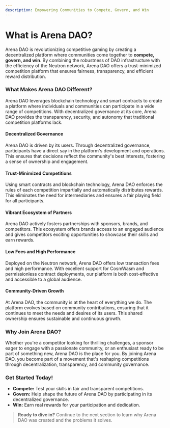 ```yaml
---
description: Empowering Communities to Compete, Govern, and Win
---
```


# What is Arena DAO?

Arena DAO is revolutionizing competitive gaming by creating a decentralized platform where communities come together to **compete, govern, and win**. By combining the robustness of DAO infrastructure with the efficiency of the Neutron network, Arena DAO offers a trust-minimized competition platform that ensures fairness, transparency, and efficient reward distribution.

### What Makes Arena DAO Different?

Arena DAO leverages blockchain technology and smart contracts to create a platform where individuals and communities can participate in a wide range of competitions. With decentralized governance at its core, Arena DAO provides the transparency, security, and autonomy that traditional competition platforms lack.

#### Decentralized Governance

Arena DAO is driven by its users. Through decentralized governance, participants have a direct say in the platform's development and operations. This ensures that decisions reflect the community's best interests, fostering a sense of ownership and engagement.

#### Trust-Minimized Competitions

Using smart contracts and blockchain technology, Arena DAO enforces the rules of each competition impartially and automatically distributes rewards. This eliminates the need for intermediaries and ensures a fair playing field for all participants.

#### Vibrant Ecosystem of Partners

Arena DAO actively fosters partnerships with sponsors, brands, and competitors. This ecosystem offers brands access to an engaged audience and gives competitors exciting opportunities to showcase their skills and earn rewards.

#### Low Fees and High Performance

Deployed on the Neutron network, Arena DAO offers low transaction fees and high performance. With excellent support for CosmWasm and permissionless contract deployments, our platform is both cost-effective and accessible to a global audience.

#### Community-Driven Growth

At Arena DAO, the community is at the heart of everything we do. The platform evolves based on community contributions, ensuring that it continues to meet the needs and desires of its users. This shared ownership ensures sustainable and continuous growth.

### Why Join Arena DAO?

Whether you're a competitor looking for thrilling challenges, a sponsor eager to engage with a passionate community, or an enthusiast ready to be part of something new, Arena DAO is the place for you. By joining Arena DAO, you become part of a movement that's reshaping competitions through decentralization, transparency, and community governance.

### Get Started Today!

* **Compete:** Test your skills in fair and transparent competitions.
* **Govern:** Help shape the future of Arena DAO by participating in its decentralized governance.
* **Win:** Earn real rewards for your participation and dedication.

> **Ready to dive in?** Continue to the next section to learn why Arena DAO was created and the problems it solves.
